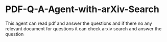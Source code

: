 # PDF-Q-A-Agent-with-arXiv-Search
This agent can read pdf and answer the questions and if there no any relevant document for questions it can check arxiv search and answer the question  
